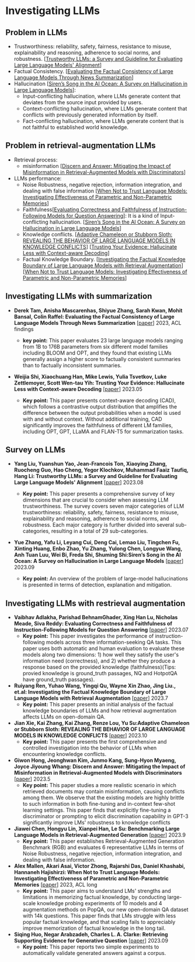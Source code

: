 # Investigating LLMs


## Problem in LLMs

+ Trustworthiness:  reliability, safety, fairness, resistance to misuse, explainability and reasoning, adherence to social norms, and robustness. [[Trustworthy LLMs: a Survey and Guideline for Evaluating Large Language Models' Alignment](https://arxiv.org/abs/2308.05374)]
+ Factual Consistency. [[Evaluating the Factual Consistency of Large Language Models Through News Summarization](https://aclanthology.org/2023.findings-acl.322.pdf)]
+ Hallucination [[Siren’s Song in the AI Ocean: A Survey on Hallucination in Large Language Models](https://arxiv.org/abs/2309.01219)]:
  - Input-conflicting hallucination, where LLMs generate content that deviates from the source input provided by users.
  - Context-conflicting hallucination, where LLMs generate content that conflicts with previously generated information by itself.
  - Fact-conflicting hallucination, where LLMs generate content that is not faithful to established world knowledge.
    
## Problem in retrieval-augmentation LLMs
+ Retrieval process:
  - misinformation [[Discern and Answer: Mitigating the Impact of Misinformation in Retrieval-Augmented Models with Discriminators](https://browse.arxiv.org/pdf/2305.01579.pdf)] 
+ LLMs performance:
  -  Noise Robustness, negative rejection, information integration, and dealing with false information [[When Not to Trust Language Models: Investigating Effectiveness of Parametric and Non-Parametric Memories](https://aclanthology.org/2023.acl-long.546.pdf)]
  -  Faithfulness[[Evaluating Correctness and Faithfulness of Instruction-Following Models for Question Answering](https://arxiv.org/abs/2307.16877)]: It is a kind of Input-conflicting hallucination. [[Siren’s Song in the AI Ocean: A Survey on Hallucination in Large Language Models](https://arxiv.org/abs/2309.01219)]
  -  Knowledge conflicts. [[Adaptive Chameleon or Stubborn Sloth: REVEALING THE BEHAVIOR OF LARGE LANGUAGE MODELS IN KNOWLEDGE CONFLICTS](https://browse.arxiv.org/pdf/2305.13300.pdf)] [[Trusting Your Evidence: Hallucinate Less with Context-aware Decoding](https://arxiv.org/abs/2305.14739)]
  -  Factual Knowledge Boundary.  [[Investigating the Factual Knowledge Boundary of Large Language Models with Retrieval Augmentation](https://arxiv.org/abs/2307.11019)] [[When Not to Trust Language Models: Investigating Effectiveness of Parametric and Non-Parametric Memories](https://aclanthology.org/2023.acl-long.546.pdf)]

## Investigating LLMs with summarization

+ **Derek Tam, Anisha Mascarenhas, Shiyue Zhang, Sarah Kwan, Mohit Bansal, Colin Raffel: Evaluating the Factual Consistency of Large Language Models Through News Summarization** [[paper](https://aclanthology.org/2023.findings-acl.322.pdf)] 2023, ACL findings
  
   - **key point:** This paper evaluates 23 large language models ranging from 1B to 176B parameters from six different model families including BLOOM and OPT, and they found that existing LLMs generally assign a higher score to factually consistent summaries than to factually inconsistent summaries. 
+ **Weijia Shi, Xiaochuang Han, Mike Lewis, Yulia Tsvetkov, Luke Zettlemoyer, Scott Wen-tau Yih: Trusting Your Evidence: Hallucinate Less with Context-aware Decoding** [[paper](https://arxiv.org/abs/2305.14739)] 2023.05
  - **Key point:** This paper presents context-aware decoding (CAD), which follows a contrastive output distribution that amplifies the difference between the output probabilities when a model is used with and without context. Without additional training, CAD significantly improves the faithfulness of different LM families, including OPT, GPT, LLaMA and FLAN-T5 for summarization tasks.


## Survey on LLMs

+ **Yang Liu, Yuanshun Yao, Jean-Francois Ton, Xiaoying Zhang, Ruocheng Guo, Hao Cheng, Yegor Klochkov, Muhammad Faaiz Taufiq, Hang Li: Trustworthy LLMs: a Survey and Guideline for Evaluating Large Language Models' Alignment** [[paper](https://arxiv.org/abs/2308.05374)] 2023.08
  
  + **Key point:** This paper presents a comprehensive survey of key dimensions that are crucial to consider when assessing LLM trustworthiness. The survey covers seven major categories of LLM trustworthiness: reliability, safety, fairness, resistance to misuse, explainability and reasoning, adherence to social norms, and robustness. Each major category is further divided into several sub-categories, resulting in a total of 29 sub-categories.
+ **Yue Zhang, Yafu Li, Leyang Cui, Deng Cai, Lemao Liu, Tingchen Fu, Xinting Huang, Enbo Zhao, Yu Zhang, Yulong Chen, Longyue Wang, Anh Tuan Luu, Wei Bi, Freda Shi, Shuming Shi:Siren’s Song in the AI Ocean: A Survey on Hallucination in Large Language Models** [[paper](https://arxiv.org/abs/2309.01219)] 2023.09
  
  + **Key point:** An overview of the problem of large-model hallucinations is presented in terms of detection, explanation and mitigation.

## Investigating LLMs with restrieval augmentation
+ **Vaibhav Adlakha, Parishad BehnamGhader, Xing Han Lu, Nicholas Meade, Siva Reddy: Evaluating Correctness and Faithfulness of Instruction-Following Models for Question Answering**  [[paper](https://arxiv.org/abs/2307.16877)] 2023.07
  - **Key point:** This paper investigates the performance of instruction-following models across three information-seeking QA tasks. This paper uses both automatic and human evaluation to evaluate these models along two dimensions: 1) how well they satisfy the user's information need (correctness), and 2) whether they produce a response based on the provided knowledge (faithfulness)(Tips: provied knowledge is ground_truth passages, NQ and HotpotQA have ground_truth passages).
+ **Ruiyang Ren, Yuhao Wang, Yingqi Qu, Wayne Xin Zhao, Jing Liu., et.al: Investigating the Factual Knowledge Boundary of Large Language Models
with Retrieval Augmentation** [[paper](https://arxiv.org/abs/2307.11019)] 2023.7
  - **Key point:** This paper presents an initial analysis of the factual knowledge boundaries of LLMs and how retrieval augmentation affects LLMs on open-domain QA.
+ **Jian Xie, Kai Zhang, Kai Zhang, Renze Lou, Yu Su:Adaptive Chameleon or Stubborn Sloth: REVEALING THE BEHAVIOR OF LARGE LANGUAGE MODELS IN KNOWLEDGE CONFLICTS**  [[paper](https://browse.arxiv.org/pdf/2305.13300.pdf)] 2023.10
  + **Key point:** This paper presents the first comprehensive and controlled investigation into the behavior of LLMs when encountering knowledge conflicts.
+ **Giwon Hong, Jeonghwan Kim, Junmo Kang, Sung-Hyon Myaeng, Joyce Jiyoung Whang: Discern and Answer: Mitigating the Impact of Misinformation in Retrieval-Augmented Models with Discriminators**  [[paper](https://browse.arxiv.org/pdf/2305.01579.pdf)] 2023.5
  + **Key point:** This paper studies a more realistic scenario in which retrieved documents may contain misinformation, causing conflicts among them. We observe that the existing models are highly brittle to such information in both fine-tuning and in-context few-shot learning settings. This paper finds that explicitly fine-tuning a discriminator or prompting to elicit discrimination capability in GPT-3 significantly improve LMs' robustness to knowledge conflicts
+ **Jiawei Chen, Hongyu Lin, Xianpei Han, Le Su: Benchmarking Large Language Models in Retrieval-Augmented Generation** [[paper](https://arxiv.org/abs/2309.01431)] 2023.9
  + **Key point:** This paper establishes Retrieval-Augmented Generation Benchmark (RGB) and evaluates 6 representative LLMs in terms of Noise Robustness, negative rejection, information integration, and dealing with false information. 
+ **Alex Mallen, Akari Asai, Victor Zhong, Rajarshi Das, Daniel Khashabi, Hannaneh Hajishirzi: When Not to Trust Language Models: Investigating Effectiveness of Parametric and Non-Parametric Memories** [[paper](https://aclanthology.org/2023.acl-long.546.pdf)] 2023, ACL long
  + **Key point:** This paper aims to understand LMs' strengths and limitations in memorizing factual knowledge, by conducting large-scale knowledge probing experiments of 10 models and 4 augmentation methods on PopQA, our new open-domain QA dataset with 14k questions. This paper finds that LMs struggle with less popular factual knowledge, and that scaling fails to appreciably improve memorization of factual knowledge in the long tail.
+ **Siqing Huo, Negar Arabzadeh, Charles L. A. Clarke: Retrieving Supporting Evidence for Generative Question**  [[paper](https://arxiv.org/pdf/2309.11392.pdf)] 2023.09
  + **Key point:** This paper reports two simple experiments to automatically validate generated answers against a corpus.
 


